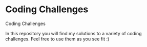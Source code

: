 # Coding Challenges
Coding Challenges

In this repository you will find my solutions to a variety of coding challenges.
Feel free to use them as you see fit :)

